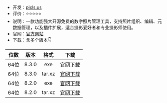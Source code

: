 - 开发：[pixls.us](https://pixls.us/)
- 评价：⭐⭐⭐⭐⭐
- 说明：一款功能强大开源免费的数字照片管理工具，支持照片组织、编辑、元数据管理，以及插件扩展，适合摄影爱好者和专业摄影师使用。
- 官网：[官方网站](https://www.digikam.org/) 
- 下载：含多个版本👇

 |位数|版本|格式|下载|
 | :---------:|:--------:|:--------:|:--------:|
 | 64位|8.3.0|exe|[官网下载](https://download.kde.org/stable/digikam/8.3.0/digiKam-8.3.0-Win64.exe)|
 | 64位|8.3.0|tar.xz|[官网下载](https://download.kde.org/stable/digikam/8.3.0/digiKam-8.3.0-Win64.tar.xz)|
 | 64位|8.2.0|exe|[官网下载](https://download.kde.org/stable/digikam/8.2.0/digiKam-8.2.0-Win64.exe)|
 | 64位|8.2.0|tar.xz|[官网下载](https://download.kde.org/stable/digikam/8.2.0/digiKam-8.2.0-Win64.tar.xz)|